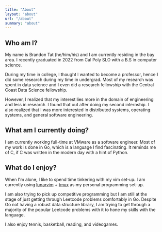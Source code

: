 ```yaml
---
title: "About"
layout: "about"
url: "/about"
summary: "about"
---
```



## Who am I?

My name is Brandon Tat (he/him/his) and I am currently residing in the bay area. I recently graduated in 2022 from Cal Poly SLO with a B.S in computer science.

During my time in college, I thought I wanted to become a professor, hence I did some research during my time in undergrad. Most of my research was spent in data science and I even did a research fellowship with the Central Coast Data Science fellowship.

However, I realized that my interest lies more in the domain of engineering and less in research. I found that out after doing my second internship. I also realized that I was more interested in distributed systems, operating systems, and general software engineering.

## What am I currently doing?

I am currently working full-time at VMware as a software engineer. Most of my work is done in Go, which is a language I find fascinating. It reminds me of C, if C was written in the modern day with a hint of Python.

## What do I enjoy?

When I'm alone, I like to spend time tinkering with my vim set-up. I am currently using [lunarvim](lunarvim.org/) + [tmux](https://github.com/tmux/tmux) as my personal programming set-up.

I am also trying to pick up competitive programming but I am still at the stage of just getting through Leetcode problems comfortably in Go. Despite Go not having a robust data structure library, I am trying to get through a majority of the popular Leetcode problems with it to hone my skills with the language.

I also enjoy tennis, basketball, reading, and videogames.

